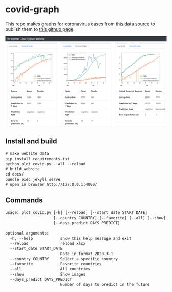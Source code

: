 # covid-graph

This repo makes graphs for coronavirus cases from [this data source](https://www.ecdc.europa.eu/en/publications-data/download-todays-data-geographic-distribution-covid-19-cases-worldwide)
to publish them to [this github page](https://mathiasleborgne.github.io/covid-graph/).

![Cases/Deaths 03/10/2020](ScreenshotApril10.png "Cases/Deaths 03/10/2020")


## Install and build

    # make website data
    pip install requirements.txt
    python plot_covid.py --all --reload
    # build website
    cd docs/
    bundle exec jekyll serve
    # open in browser http://127.0.0.1:4000/


## Commands

    usage: plot_covid.py [-h] [--reload] [--start_date START_DATE]
                         [--country COUNTRY] [--favorite] [--all] [--show]
                         [--days_predict DAYS_PREDICT]

    optional arguments:
      -h, --help            show this help message and exit
      --reload              reload xlsx
      --start_date START_DATE
                            Date in format 2020-3-1
      --country COUNTRY     Select a specific country
      --favorite            Favorite countries
      --all                 All countries
      --show                Show images
      --days_predict DAYS_PREDICT
                            Number of days to predict in the future
